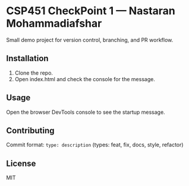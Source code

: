 # CSP451 CheckPoint 1 — Nastaran Mohammadiafshar

Small demo project for version control, branching, and PR workflow.

## Installation
1. Clone the repo.
2. Open index.html and check the console for the message.

## Usage
Open the browser DevTools console to see the startup message.

## Contributing
Commit format: `type: description` (types: feat, fix, docs, style, refactor)

## License
MIT

